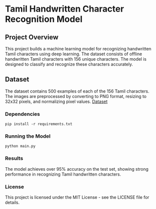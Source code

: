 # Tamil Handwritten Character Recognition Model
## Project Overview

This project builds a machine learning model for recognizing handwritten Tamil characters using deep learning. The dataset consists of offline handwritten Tamil characters with 156 unique characters. The model is designed to classify and recognize these characters accurately.
<br>
## Dataset

The dataset contains 500 examples of each of the 156 Tamil characters. The images are preprocessed by converting to PNG format, resizing to 32x32 pixels, and normalizing pixel values. [Dataset](https://lipitk.sourceforge.net/datasets/tamilchardata.htm)

### Dependencies
```
pip install -r requirements.txt
```
### Running the Model

```
python main.py
```

### Results
The model achieves over 95% accuracy on the test set, showing strong performance in recognizing Tamil handwritten characters.

### License
This project is licensed under the MIT License - see the LICENSE file for details.
